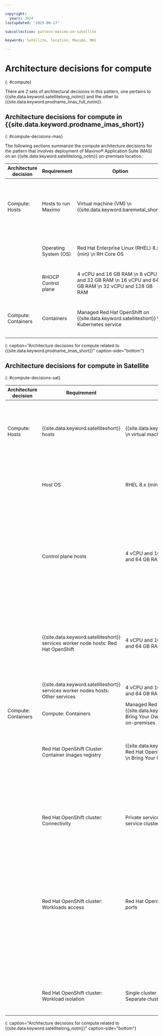 ```yaml
---

copyright:
  years: 2024
lastupdated: "2025-06-17"

subcollection: pattern-maximo-on-satellite

keywords: Satellite, location, Maximo, MAS

---
```


# Architecture decisions for compute
{: #compute}

There are 2 sets of architectural decisions in this pattern, one pertains to {{site.data.keyword.satellitelong_notm}} and the other to {{site.data.keyword.prodname_imas_full_notm}}.

## Architecture decisions for compute in {{site.data.keyword.prodname_imas_short}}
{: #compute-decisions-mas}

The following sections summarize the compute architecture decisions for the pattern that involves deployment of Maximo® Application Suite (MAS) on an {{site.data.keyword.satellitelong_notm}} on-premises location.


| Architecture decision | Requirement | Option | Decision | Rationale |
|---|---|---|---|---|
| Compute: Hosts | Hosts to run Maximo | Virtual machine (VM) \n  {{site.data.keyword.baremetal_short}} | VM | Most MAS applications run on a set of VMs that comprise a Red Hat OpenShift cluster. These VMs have separate IP addresses and appear as nodes in the Red Hat OpenShift cluster. In this solution, the VMs are managed {{site.data.keyword.satelliteshort}} hosts deployed in an on-premises location. |
| | Operating System (OS) | Red Hat Enterprise Linux (RHEL) 8.x (min) \n RH Core OS | RHEL 8.x | Typically running x86 architecture. Bring Your Own RHEL license. For the latest specs, see [{{site.data.keyword.satelliteshort}} Host System Requirements](/docs/satellite?topic=satellite-host-reqs) |
| | RHOCP Control plane | 4 vCPU and 16 GB RAM \n  8 vCPU and 32 GB RAM \n  16 vCPU and 64 GB RAM \n  32 vCPU and 128 GB RAM | 8 vCPU and 32 GB RAM for Medium configuration | Minimum of 3 control nodes These control nodes also maintain an internal *etcd*  database that contains the Kubernetes resource definitions. See [etcd](https://cloud.ibm.com/docs/containers?topic=containers-encryption)|
| Compute: Containers | Containers| Managed Red Hat OpenShift on {{site.data.keyword.satelliteshort}} \n  Kubernetes service | Managed Red Hat OpenShift on {{site.data.keyword.satelliteshort}} | Red Hat OpenShift on {{site.data.keyword.satellitelong_notm}} provides a managed container platform with automatic provisioning, backup and updates of control nodes and etcd storage. |
{: caption="Architecture decisions for compute related to {{site.data.keyword.prodname_imas_short}}" caption-side="bottom"}


## Architecture decisions for compute in Satellite
{: #compute-decisions-sat}

| Architecture decision | Requirement | Option | Decision | Rationale |
|---|---|---|---|---|
| Compute: Hosts | {{site.data.keyword.satelliteshort}} hosts | {{site.data.keyword.baremetal_short}} \n virtual machine (VM) | Virtual machine | {{site.data.keyword.satelliteshort}} hosts represent the compute machine on the selected infrastructure. In this solution, the {{site.data.keyword.satelliteshort}} hosts are virtual machines from an existing Kernel-based Virtual Machine or OpenStack environment that deploys at the customer’s on-premises locations. |
| | Host OS | RHEL 8.x (min) \n RH Core OS | RHEL 8.x | {{site.data.keyword.satelliteshort}} requires RHEL 7.x minimal image (no LAMP stack) on x86. Bring Your Own RHEL license. For the latest specs, see [{{site.data.keyword.satelliteshort}} Host System Requirements](/docs/satellite?topic=satellite-host-reqs) |
| | Control plane hosts | 4 vCPU and 16 GB RAM \n 16 vCPU and 64 GB RAM | 4 vCPU and 16 GB RAM | Minimum of 3 host nodes. Minimum of 6 hosts for RHCOS. Must be in multiples of 3, for example, 6, 9, 12. The configuration and number of control planes hosts that are needed depends on the number of clusters, for customer workloads and {{site.data.keyword.satelliteshort}}-enabled services, which are deployed at the {{site.data.keyword.satelliteshort}} location and the total number of worker nodes across all clusters. For more information, see [{{site.data.keyword.satelliteshort}} Location Sizing](/docs/satellite?topic=satellite-location-host)|
| | {{site.data.keyword.satelliteshort}} services worker node hosts: Red Hat OpenShift | 4 vCPU and 16 GB RAM \n 16 vCPU and 64 GB RAM | 16 vCPU and 64 GB RAM | A minimum of 3 host nodes and it's recommended to have spare nodes in multiples of 3, for example 6, 9, 12. A larger configuration is used in this solution to support converged compute and storage requirements. The number of worker node hosts depends on the customer workloads to be deployed in the clusters. For more information, see [Sizing your Red Hat OpenShift cluster to support your workload](/docs/openshift?topic=openshift-strategy). |
| | {{site.data.keyword.satelliteshort}} services worker nodes hosts: Other services | 4 vCPU and 16 GB RAM \n 16 vCPU and 64 GB RAM | For more information, see [{{site.data.keyword.satelliteshort}}-Enabled Services](/docs/satellite?topic=satellite-managed-services) | Review the requirements for each [Satellite-Enabled Service](/docs/satellite?topic=satellite-managed-services). |
| Compute: Containers | Compute: Containers| Managed Red Hat OpenShift on {{site.data.keyword.satelliteshort}} \n Bring Your Own Red Hat OpenShift on-premises | Managed Red Hat OpenShift on {{site.data.keyword.satelliteshort}} | Ease of provisioning and managed control plane \n Consistent deployment of Red Hat OpenShift clusters across customer locations |
| | Red Hat OpenShift Cluster: Container images registry | {{site.data.keyword.registrylong}} \n Red Hat OpenShift Container Registry \n Bring Your Own image registry | {{site.data.keyword.registryfull_notm}} | By default, the Red Hat OpenShift internal registry is disabled because it does not have backing storage. {{site.data.keyword.registryfull_notm}} is a highly available private registry that can be accessed from multiple clusters and provides vulnerability scanning of the images. |
| | Red Hat OpenShift cluster: Connectivity | Private service cluster URL \n Public service cluster URL | Private service cluster URL | By default, the Red Hat OpenShift cluster that runs in the location can be accessed through the service cluster URL from only the {{site.data.keyword.satelliteshort}} location’s private network. \n If the {{site.data.keyword.satelliteshort}} location hosts have public internet access, the service cluster URL can be updated to enable access to the cluster from the public network. This is not recommended for production workloads. For more information, see [Host Network Connectivity](/docs/openshift?topic=openshift-sat-expose-apps). |
| | Red Hat OpenShift cluster: Workloads access | Red Hat OpenShift routes \n Node ports | Red Hat OpenShift routes | Expose apps to requests from the public or a private network with a hostname from Red Hat OpenShift Ingress controller's external IP address. Support HTTP and HTTPS protocols only. If the worker node hosts have public network connectivity, the cluster is created with a public Ingress controller by default. If the worker node hosts have private network connectivity only, the cluster is created with a private Ingress controller by default. |
| | | | Node ports | Expose non-HTTP(S) apps, for example, User Datagram Protocol or Transmission Control Protocol (TCP) apps, with a NodePort in the 30000-32767 range. |
| | Red Hat OpenShift cluster: Workload isolation | Single cluster for all workloads \n Separate clusters per workload | Single cluster for all workloads | Single cluster for all workloads. Workload isolation is achieved through projects and namespaces within a cluster. For more information, see [Container network policies](/docs/openshift?topic=openshift-network_policies), and IAM access roles. |
{: caption="Architecture decisions for compute related to {{site.data.keyword.satellitelong_notm}}" caption-side="bottom"}
